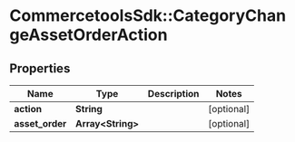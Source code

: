 # CommercetoolsSdk::CategoryChangeAssetOrderAction

## Properties
Name | Type | Description | Notes
------------ | ------------- | ------------- | -------------
**action** | **String** |  | [optional] 
**asset_order** | **Array&lt;String&gt;** |  | [optional] 

